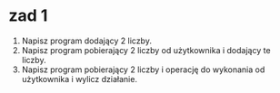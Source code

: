 # zad 1

1. Napisz program dodający 2 liczby.
2. Napisz program pobierający 2 liczby od użytkownika i dodający te liczby.
3. Napisz program pobierający 2 liczby i operację do wykonania od użytkownika i wylicz działanie.
